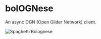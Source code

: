 # bolOGNese

An async OGN (Open Glider Network) client.

![Spaghetti Bolognese](https://images.unsplash.com/photo-1441956012299-6de0ee8948bd?ixlib=rb-1.2.1&auto=format&fit=crop&w=800&q=80)
